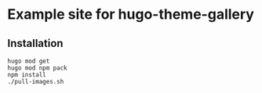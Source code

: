 # Example site for hugo-theme-gallery

## Installation

```
hugo mod get
hugo mod npm pack
npm install
./pull-images.sh
```
